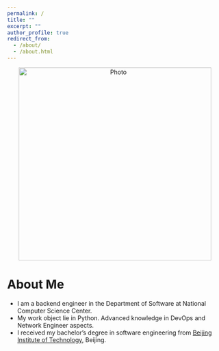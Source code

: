 ```yaml
---
permalink: /
title: ""
excerpt: ""
author_profile: true
redirect_from: 
  - /about/
  - /about.html
---
```


<p align="center">
  <img src="https://yehuo.github.io/images/homepage.png?raw=true" alt="Photo" style="width: 450px;"/> 
</p>

# About Me
* I am a backend engineer in the Department of Software at National Computer Science Center. 
* My work object lie in Python. Advanced knowledge in DevOps and Network Engineer aspects.
* I received my bachelor’s degree in software engineering from [Beijing Institute of Technology](https://https://www.bit.edu.cn/), Beijing.